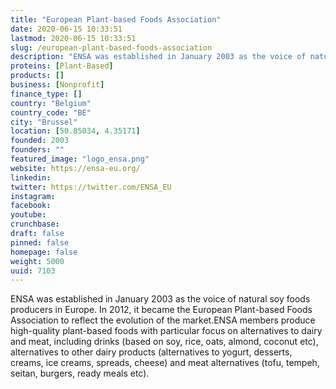 ```yaml
---
title: "European Plant-based Foods Association"
date: 2020-06-15 10:33:51
lastmod: 2020-06-15 10:33:51
slug: /european-plant-based-foods-association
description: "ENSA was established in January 2003 as the voice of natural soy foods producers in Europe. In 2012, it  became the European Plant-based Foods Association to reflect the evolution of the market.ENSA members produce high-quality plant-based foods with particular focus on alternatives to dairy and meat, including drinks (based on soy, rice, oats, almond, coconut etc), alternatives to other dairy products (alternatives to yogurt, desserts, creams, ice creams, spreads, cheese) and meat alternatives (tofu, tempeh, seitan, burgers, ready meals etc)."
proteins: [Plant-Based]
products: []
business: [Nonprofit]
finance_type: []
country: "Belgium"
country_code: "BE"
city: "Brussel"
location: [50.85034, 4.35171]
founded: 2003
founders: ""
featured_image: "logo_ensa.png"
website: https://ensa-eu.org/
linkedin: 
twitter: https://twitter.com/ENSA_EU
instagram: 
facebook: 
youtube: 
crunchbase: 
draft: false
pinned: false
homepage: false
weight: 5000
uuid: 7103
---
```

ENSA was established in January 2003 as the voice of natural soy foods producers in Europe. In 2012, it  became the European Plant-based Foods Association to reflect the evolution of the market.ENSA members produce high-quality plant-based foods with particular focus on alternatives to dairy and meat, including drinks (based on soy, rice, oats, almond, coconut etc), alternatives to other dairy products (alternatives to yogurt, desserts, creams, ice creams, spreads, cheese) and meat alternatives (tofu, tempeh, seitan, burgers, ready meals etc).
